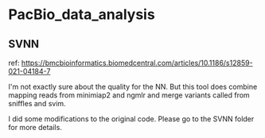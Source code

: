 # PacBio_data_analysis



## SVNN

ref: https://bmcbioinformatics.biomedcentral.com/articles/10.1186/s12859-021-04184-7

I'm not exactly sure about the quality for the NN. But this tool does combine mapping reads from minimiap2 and ngmlr and merge variants called from sniffles and svim.

I did some modifications to the original code. Please go to the SVNN folder for more details.